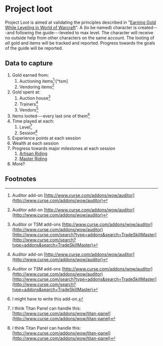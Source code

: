 # Project loot

Project Loot is aimed at validating the principles described in
"[Earning Gold While Leveling in World of Warcraft](earning-gold-while-leveling-in-world-of-warcraft.html)". A
(to be named) character is created---and following the guide---leveled to max
level. The character will receive no outside help from other characters on the
same account. The looting of _all_ gold and items will be tracked and
reported. Progress towards the goals of the guide will be reported.

## Data to capture

1. Gold earned from:
   1. Auctioning items[^auditor]<sup>,</sup>[^tsm]
   1. Vendoring items[^auditor]
1. Gold spent at:
   1. Auction house[^auditor-or-tsm]
   1. Trainers[^auditor]
   1. Vendors[^auditor-or-tsm]
1. Items looted---every last one of them[^custom-addon]
1. Time played at each:
   1. Level[^titan-panel]
   1. Session[^titan-panel]
1. Experience points at each session
1. Wealth at each session
1. Progress towards major milestones at each session
   1. [Artisan Riding](http://www.wowhead.com/spell=34091)
   1. [Master Riding](http://www.wowhead.com/spell=90265)
1. More?

## Footnotes

[^auditor-or-tsm]: Auditor or TSM add-ons [http://www.curse.com/addons/wow/auditor](http://www.curse.com/addons/wow/auditor) [http://www.curse.com/search?type=addons&search=TradeSkillMaster](http://www.curse.com/search?type=addons&search=TradeSkillMaster)
[^auditor]: Auditor add-on [http://www.curse.com/addons/wow/auditor](http://www.curse.com/addons/wow/auditor)
[^custom-addon]: I might have to write this add-on.
[^titan-panel]: I think Titan Panel can handle this: [http://www.curse.com/addons/wow/titan-panel](http://www.curse.com/addons/wow/titan-panel)
